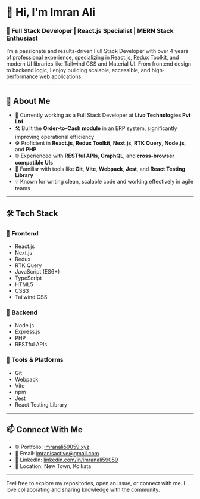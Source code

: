# 👋 Hi, I'm Imran Ali

### 🚀 Full Stack Developer | React.js Specialist | MERN Stack Enthusiast

I’m a passionate and results-driven Full Stack Developer with over 4 years of professional experience, specializing in React.js, Redux Toolkit, and modern UI libraries like Tailwind CSS and Material UI. From frontend design to backend logic, I enjoy building scalable, accessible, and high-performance web applications.

---

## 💼 About Me

- 🔭 Currently working as a Full Stack Developer at **Livo Technologies Pvt Ltd**
- 🛠️ Built the **Order-to-Cash module** in an ERP system, significantly improving operational efficiency
- ⚙️ Proficient in **React.js**, **Redux Toolkit**, **Next.js**, **RTK Query**, **Node.js**, and **PHP**
- 🌐 Experienced with **RESTful APIs**, **GraphQL**, and **cross-browser compatible UIs**
- 🧰 Familiar with tools like **Git**, **Vite**, **Webpack**, **Jest**, and **React Testing Library**
- 💡 Known for writing clean, scalable code and working effectively in agile teams

---

## 🛠️ Tech Stack

### 🔹 Frontend
- React.js  
- Next.js  
- Redux  
- RTK Query  
- JavaScript (ES6+)  
- TypeScript  
- HTML5  
- CSS3  
- Tailwind CSS  

### 🔹 Backend
- Node.js  
- Express.js  
- PHP  
- RESTful APIs  

### 🔹 Tools & Platforms
- Git  
- Webpack  
- Vite  
- npm  
- Jest  
- React Testing Library  

---

## 📫 Connect With Me

- 🌐 Portfolio: [imranali59059.xyz](https://www.imranali59059.xyz)
- 📧 Email: imranisactive@gmail.com
- 💼 LinkedIn: [linkedin.com/in/imranali59059](https://www.linkedin.com/in/imranali59059/)
- 🏡 Location: New Town, Kolkata

---

Feel free to explore my repositories, open an issue, or connect with me. I love collaborating and sharing knowledge with the community.

